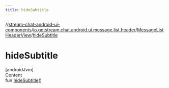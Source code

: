 ```yaml
---
title: hideSubtitle
---
```

//[stream-chat-android-ui-components](../../../index.md)/[io.getstream.chat.android.ui.message.list.header](../index.md)/[MessageListHeaderView](index.md)/[hideSubtitle](hideSubtitle.md)



# hideSubtitle  
[androidJvm]  
Content  
fun [hideSubtitle](hideSubtitle.md)()  



